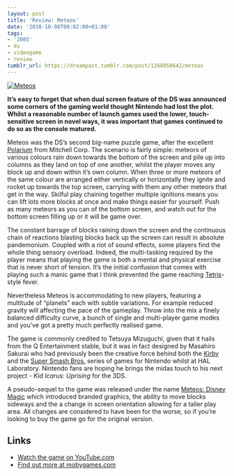 ```yaml
---
layout: post
title: 'Review: Meteos'
date: '2010-10-08T09:02:00+01:00'
tags:
- '2005'
- ds
- videogame
- review
tumblr_url: https://dreampast.tumblr.com/post/1268050642/meteos
---
```

[![Meteos](https://64.media.tumblr.com/tumblr_l9y1mehfkr1qbfpni.jpg)](http://dreampast.tumblr.com/post/1268050642/meteos)

**It’s easy to forget that when dual screen feature of the DS was announced some corners of the gaming world thought Nintendo had lost the plot. Whilst a reasonable number of launch games used the lower, touch-sensitive screen in novel ways, it was important that games continued to do so as the console matured.**

Meteos was the DS’s second big-name puzzle game, after the excellent [Polarium](http://www.mobygames.com/game/polarium) from Mitchell Corp. The scenario is fairly simple: meteors of various colours rain down towards the bottom of the screen and pile up into columns as they land on top of one another, whilst the player moves any block up and down within it’s own column. When three or more meteors of the same colour are arranged either vertically or horizontally they ignite and rocket up towards the top screen, carrying with them any other meteors that get in the way. Skilful play chaining together multiple ignitions means you can lift lots more blocks at once and make things easier for yourself. Push as many meteors as you can of the bottom screen, and watch out for the bottom screen filling up or it will be game over.

The constant barrage of blocks raining down the screen and the continuous chain of reactions blasting blocks back up the screen can result in absolute pandemonium. Coupled with a riot of sound effects, some players find the whole thing sensory overload. Indeed, the multi-tasking required by the player means that playing the game is both a mental and physical exercise that is never short of tension. It’s the initial confusion that comes with playing such a manic game that I think prevented the game reaching [Tetris](http://www.mobygames.com/game/tetris)-style fever.

Nevertheless Meteos is accommodating to new players, featuring a multitude of “planets” each with subtle variations. For example reduced gravity will affecting the pace of the gameplay. Throw into the mix a finely balanced difficulty curve, a bunch of single and multi-player game modes and you’ve got a pretty much perfectly realised game.

The game is commonly credited to Tetsuya Mizuguchi, given that it hails from the Q Entertainment stable, but it was in fact designed by Masahiro Sakurai who had previously been the creative force behind both the [Kirby](http://www.mobygames.com/game/kirby) and the [Super Smash Bros.](http://www.mobygames.com/game/super-smash-brothers-series) series of games for Nintendo whilst at HAL Laboratory. Nintendo fans are hoping he brings the midas touch to his next project - _Kid Icarus: Uprising_ for the 3DS.

A pseudo-sequel to the game was released under the name [Meteos: Disney Magic](http://www.mobygames.com/game/meteos-disney-magic) which introduced branded graphics, the ability to move blocks sideways and the a change in screen orientation allowing for a taller play area. All changes are considered to have been for the worse, so if you’re looking to buy the game go for the original version.

## Links

- [Watch the game on YouTube.com](http://www.youtube.com/watch?v=-NRJzhZL_i8)
- [Find out more at mobygames.com](http://www.mobygames.com/game/meteos)
